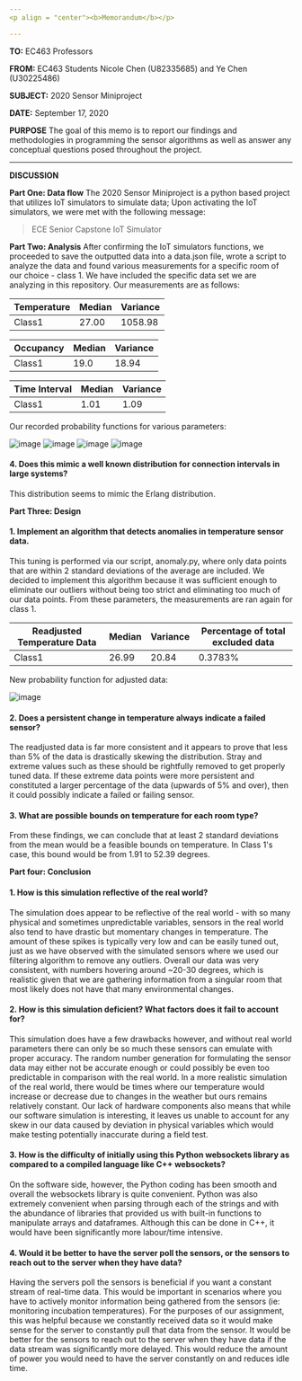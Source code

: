 ```yaml
---
<p align = "center"><b>Memorandum</b></p>

---
```


**TO:** EC463 Professors

**FROM:** EC463 Students Nicole Chen (U82335685) and Ye Chen (U30225486)

**SUBJECT:** 2020 Sensor Miniproject

**DATE:** September 17, 2020

**PURPOSE**
	The goal of this memo is to report our findings and methodologies in programming the sensor algorithms as well as answer any conceptual questions posed throughout the project.

---

**DISCUSSION**

**Part One: Data flow**
	The 2020 Sensor Miniproject is a python based project that utilizes IoT simulators to simulate data; Upon activating the IoT simulators, we were met with the following message:
> ECE Senior Capstone IoT Simulator

**Part Two: Analysis**
After confirming the IoT simulators functions, we proceeded to save the outputted data into a data.json file, wrote a script to analyze the data and found various measurements for a specific room of our choice - class 1. We have included the specific data set we are analyzing in this repository. Our measurements are as follows:

Temperature | Median | Variance
------------|--------|----------
Class1 | 27.00 | 1058.98

Occupancy| Median | Variance
------------|--------|----------
Class1 | 19.0 | 18.94

Time Interval| Median | Variance
------------|--------|----------
Class1 |  1.01 | 1.09

Our recorded probability functions for various parameters:

![image](https://i.imgur.com/xMLpmMV.png)
![image](https://i.imgur.com/X4nrfyD.png)
![image](https://i.imgur.com/wq0IkRH.png)
![image](https://i.imgur.com/vMq8kTP.png)

#### 4. Does this mimic a well known distribution for connection intervals in large systems?
This distribution seems to mimic the Erlang distribution.

**Part Three: Design**
#### 1. Implement an algorithm that detects anomalies in temperature sensor data.
This tuning is performed via our script, anomaly.py, where only data points that are within 2 standard deviations of the average are included. We decided to implement this algorithm because it was sufficient enough to eliminate our outliers without being too strict and eliminating too much of our data points. From these parameters, the measurements are ran again for class 1.


Readjusted Temperature Data| Median | Variance | Percentage of total excluded data
------------|--------|----------|---------------------------------------
Class1 |  26.99 | 20.84 | 0.3783%


New probability function for adjusted data:

![image](https://i.imgur.com/MxQkahL.png)

#### 2. Does a persistent change in temperature always indicate a failed sensor?
The readjusted data is far more consistent and it appears to prove that less than 5% of the data is drastically skewing the distribution. Stray and extreme values such as these should be rightfully removed to get properly tuned data. If these extreme data points were more persistent and constituted a larger percentage of the data (upwards of 5% and over), then it could possibly indicate a failed or failing sensor.

#### 3. What are possible bounds on temperature for each room type?
From these findings, we can conclude that at least 2 standard deviations from the mean would be a feasible bounds on temperature. In Class 1's case, this bound would be from 1.91 to 52.39 degrees.

**Part four: Conclusion**

#### 1. How is this simulation reflective of the real world?
The simulation does appear to be reflective of the real world - with so many physical and sometimes unpredictable variables, sensors in the real world also tend to have drastic but momentary changes in temperature. The amount of these spikes is typically very low and can be easily tuned out, just as we have observed with the simulated sensors where we used our filtering algorithm to remove any outliers. Overall our data was very consistent, with numbers hovering around ~20-30 degrees, which is realistic given that we are gathering information from a singular room that most likely does not have that many environmental changes.

#### 2. How is this simulation deficient? What factors does it fail to account for?
This simulation does have a few drawbacks however, and without real world parameters there can only be so much these sensors can emulate with proper accuracy. The random number generation for formulating the sensor data may either not be accurate enough or could possibly be even too predictable in comparison with the real world. In a more realistic simulation of the real world, there would be times where our temperature would increase or decrease due to changes in the weather but ours remains relatively constant. Our lack of hardware components also means that while our software simulation is interesting, it leaves us unable to account for any skew in our data caused by deviation in physical variables which would make testing potentially inaccurate during a field test.

#### 3. How is the difficulty of initially using this Python websockets library as compared to a compiled language like C++ websockets?
On the software side, however, the Python coding has been smooth and overall the websockets library is quite convenient. Python was also extremely convenient when parsing through each of the strings and with the abundance of libraries that provided us with built-in functions to manipulate arrays and dataframes. Although this can be done in C++, it would have been significantly more labour/time intensive.

#### 4. Would it be better to have the server poll the sensors, or the sensors to reach out to the server when they have data?
Having the servers poll the sensors is beneficial if you want a constant stream of real-time data. This would be important in scenarios where you have to actively monitor information being gathered from the sensors (ie: monitoring incubation temperatures). For the purposes of our assignment, this was helpful because we constantly received data so it would make sense for the server to constantly pull that data from the sensor. It would be better for the sensors to reach out to the server when they have data if the data stream was significantly more delayed. This would reduce the amount of power you would need to have the server constantly on and reduces idle time.
